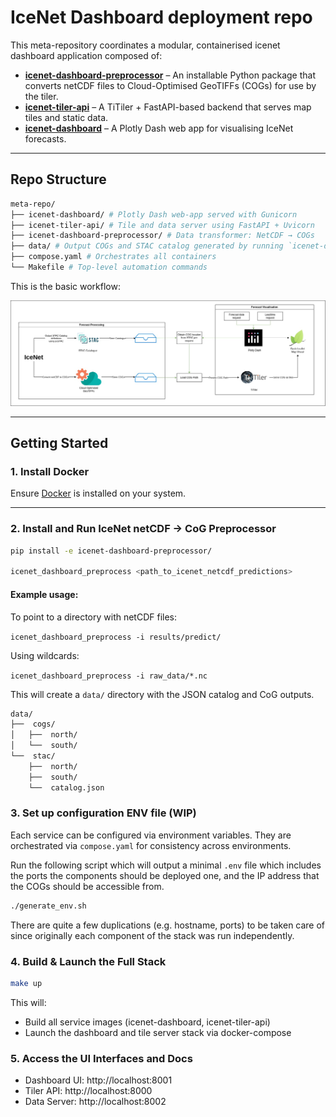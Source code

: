 # IceNet Dashboard deployment repo

This meta-repository coordinates a modular, containerised icenet dashboard application composed of:

- **[icenet-dashboard-preprocessor](https://github.com/icenet-ai/icenet-dashboard-preprocessor)** – An installable Python package that converts netCDF files to Cloud-Optimised GeoTIFFs (COGs) for use by the tiler.
- **[icenet-tiler-api](https://github.com/icenet-ai/icenet-tiler-api)** – A TiTiler + FastAPI-based backend that serves map tiles and static data.
- **[icenet-dashboard](https://github.com/icenet-ai/icenet-dashboard)** – A Plotly Dash web app for visualising IceNet forecasts.

---

## Repo Structure

```bash
meta-repo/
├── icenet-dashboard/ # Plotly Dash web-app served with Gunicorn
├── icenet-tiler-api/ # Tile and data server using FastAPI + Uvicorn
├── icenet-dashboard-preprocessor/ # Data transformer: NetCDF → COGs
├── data/ # Output COGs and STAC catalog generated by running `icenet-dashboard-preprocessor` on IceNet prediction netCDF files
├── compose.yaml # Orchestrates all containers
└── Makefile # Top-level automation commands
```

This is the basic workflow:

![Architecture diagram](docs/images/dashboard-dash-leaflet-schematic-light.jpg "Architecture Diagram")

---

## Getting Started

### 1. Install Docker

Ensure [Docker](https://docs.docker.com/get-docker/) is installed on your system.

---

### 2. Install and Run IceNet netCDF -> CoG Preprocessor

```bash
pip install -e icenet-dashboard-preprocessor/

icenet_dashboard_preprocess <path_to_icenet_netcdf_predictions>
```

#### Example usage:

To point to a directory with netCDF files:

`icenet_dashboard_preprocess -i results/predict/`

Using wildcards:

`icenet_dashboard_preprocess -i raw_data/*.nc`

This will create a `data/` directory with the JSON catalog and CoG outputs.

```bash
data/
├──  cogs/
│   ├──  north/
│   └──  south/
└──  stac/
    ├──  north/
    ├──  south/
    └──  catalog.json
```

### 3. Set up configuration ENV file (WIP)

Each service can be configured via environment variables. They
are orchestrated via `compose.yaml` for consistency across
environments.

Run the following script which will output a minimal `.env` file which
includes the ports the components should be deployed one, and the IP
address that the COGs should be accessible from.

```bash
./generate_env.sh
```

There are quite a few duplications (e.g. hostname, ports) to be taken care of since originally each
component of the stack was run independently.

### 4. Build & Launch the Full Stack

```bash
make up
```

This will:

* Build all service images (icenet-dashboard, icenet-tiler-api)
* Launch the dashboard and tile server stack via docker-compose

### 5. Access the UI Interfaces and Docs

* Dashboard UI: http://localhost:8001
* Tiler API: http://localhost:8000
* Data Server: http://localhost:8002

